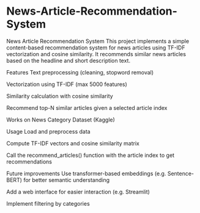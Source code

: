 # News-Article-Recommendation-System
News Article Recommendation System This project implements a simple content-based recommendation system for news articles using TF-IDF vectorization and cosine similarity. It recommends similar news articles based on the headline and short description text.

Features
Text preprocessing (cleaning, stopword removal)

Vectorization using TF-IDF (max 5000 features)

Similarity calculation with cosine similarity

Recommend top-N similar articles given a selected article index

Works on News Category Dataset (Kaggle)

Usage
Load and preprocess data

Compute TF-IDF vectors and cosine similarity matrix

Call the recommend_articles() function with the article index to get recommendations

Future improvements
Use transformer-based embeddings (e.g. Sentence-BERT) for better semantic understanding

Add a web interface for easier interaction (e.g. Streamlit)

Implement filtering by categories
